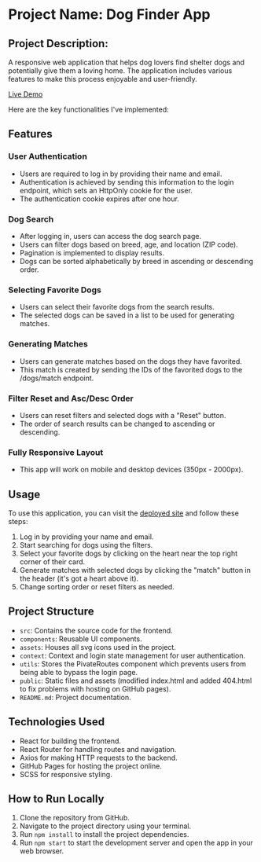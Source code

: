 # Project Name: Dog Finder App

## Project Description:
A responsive web application that helps dog lovers find shelter dogs and potentially give them a loving home. The application includes various features to make this process enjoyable and user-friendly.

[Live Demo](https://anonym0uslemon.github.io/fetch-fe-challenge/)

Here are the key functionalities I've implemented:


## Features 

### User Authentication 
- Users are required to log in by providing their name and email.
- Authentication is achieved by sending this information to the login endpoint, which sets an HttpOnly cookie for the user.
- The authentication cookie expires after one hour.

### Dog Search 
- After logging in, users can access the dog search page.
- Users can filter dogs based on breed, age, and location (ZIP code).
- Pagination is implemented to display results.
- Dogs can be sorted alphabetically by breed in ascending or descending order.

### Selecting Favorite Dogs
- Users can select their favorite dogs from the search results.
- The selected dogs can be saved in a list to be used for generating matches.

### Generating Matches
- Users can generate matches based on the dogs they have favorited.
- This match is created by sending the IDs of the favorited dogs to the /dogs/match endpoint.

### Filter Reset and Asc/Desc Order 
- Users can reset filters and selected dogs with a "Reset" button.
- The order of search results can be changed to ascending or descending.

### Fully Responsive Layout
- This app will work on mobile and desktop devices (350px - 2000px). 


## Usage 

To use this application, you can visit the [deployed site](https://anonym0uslemon.github.io/fetch-fe-challenge/) and follow these steps: 

1. Log in by providing your name and email.
2. Start searching for dogs using the filters.
3. Select your favorite dogs by clicking on the heart near the top right corner of their card. 
4. Generate matches with selected dogs by clicking the "match" button in the header (it's got a heart above it). 
5. Change sorting order or reset filters as needed. 


## Project Structure

- `src`: Contains the source code for the frontend.
- `components`: Reusable UI components.
- `assets`: Houses all svg icons used in the project.
- `context`: Context and login state management for user authentication.
- `utils`: Stores the PivateRoutes component which prevents users from being able to bypass the login page.
- `public`: Static files and assets (modified index.html and added 404.html to fix problems with hosting on GitHub pages). 
- `README.md`: Project documentation. 


## Technologies Used

- React for building the frontend.
- React Router for handling routes and navigation.
- Axios for making HTTP requests to the backend.
- GitHub Pages for hosting the project online.
- SCSS for responsive styling. 


## How to Run Locally

1. Clone the repository from GitHub.
2. Navigate to the project directory using your terminal.
3. Run `npm install` to install the project dependencies. 
4. Run `npm start` to start the development server and open the app in your web browser. 




